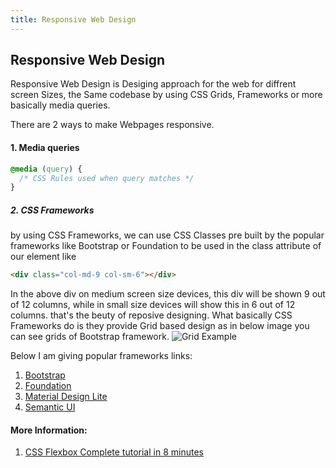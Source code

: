 ```yaml
---
title: Responsive Web Design
---
```

## Responsive Web Design

Responsive Web Design is Desiging approach for the web for diffrent screen Sizes, the Same codebase by using CSS Grids, Frameworks or more basically media queries.

There are 2 ways to make Webpages responsive.

#### 1. Media queries
```css
@media (query) {
  /* CSS Rules used when query matches */
}
```

##### 2. CSS Frameworks

by using CSS Frameworks, we can use CSS Classes pre built by the popular frameworks like Bootstrap or Foundation to be used in the class attribute of our element like
```html
<div class="col-md-9 col-sm-6"></div>
```
In the above div on medium screen size devices, this div will be shown 9 out of 12 columns, while in small size devices will show this in 6 out of 12 columns. that's the beuty of reposive designing. What basically CSS Frameworks do is they provide Grid based design as in below image you can see grids of Bootstrap framework.
![Grid Example](https://www.javatpoint.com/bootstrappages/images/bootstrapgrid.jpg "Basic Grid Example")

Below I am giving popular frameworks links:
1. <a href='https://www.getbootstrap.com' target='_blank' rel='nofollow'>Bootstrap</a>
2. <a href='https://foundation.zurb.com/' target='_blank' rel='nofollow'>Foundation</a>
3. <a href='https://getmdl.io/' target='_blank' rel='nofollow'>Material Design Lite</a>
4. <a href='https://semantic-ui.com/' target='_blank' rel='nofollow'>Semantic UI</a>

#### More Information:
1. <a href='https://medium.freecodecamp.org/css-flexbox-interactive-tutorial-in-8-minutes-including-cheat-sheet-6214e00de3d2' target='_blank' rel='nofollow'>CSS Flexbox Complete tutorial in 8 minutes</a>
<!-- Please add any articles you think might be helpful to read before writing the article -->


